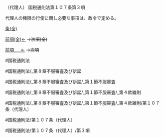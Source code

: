 （代理人）
国税通則法第１０７条第３項

代理人の権限の行使に関し必要な事項は、政令で定める。

[条(全)](国税通則法＿＿＿＿＿第１０７条_.md)

[前項(全)←](国税通則法＿＿＿＿＿第１０７条第２項_.md)  ~~→次項(全)~~

[前項 　 ←](国税通則法＿＿＿＿＿第１０７条第２項.md)  ~~→次項~~



#国税通則法

#国税通則法/_第８章不服審査及び訴訟

#国税通則法/_第８章不服審査及び訴訟/_第１節不服審査

#国税通則法/_第８章不服審査及び訴訟/_第１節不服審査/_第４款雑則

#国税通則法/_第８章不服審査及び訴訟/_第１節不服審査/_第４款雑則/第１０７条（代理人）

#国税通則法/第１０７条（代理人）

#国税通則法/第１０７条（代理人）/第３項

